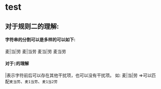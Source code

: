# test

## 对于规则二的理解:
#### 字符串的分割可以是多样的可以如下:
麦|当|劳
麦|当劳
麦当|劳
麦当劳
#### 对于`|`的理解
|表示字符前后可以存在其他干扰项，也可以没有干扰项。
如:
麦|当|劳 =>可以匹配`麦当劳`、`麦1当劳`、`麦1当2劳`